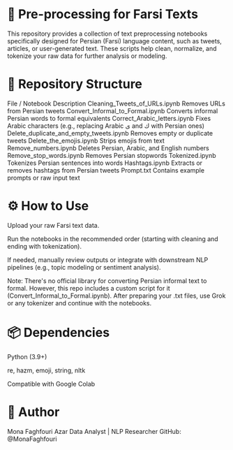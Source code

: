 # 🧹 Pre-processing for Farsi Texts
This repository provides a collection of text preprocessing notebooks specifically designed for Persian (Farsi) language content, such as tweets, articles, or user-generated text. These scripts help clean, normalize, and tokenize your raw data for further analysis or modeling.

# 📁 Repository Structure
File / Notebook	Description
Cleaning_Tweets_of_URLs.ipynb	Removes URLs from Persian tweets
Convert_Informal_to_Formal.ipynb	Converts informal Persian words to formal equivalents
Correct_Arabic_letters.ipynb	Fixes Arabic characters (e.g., replacing Arabic ی and ك with Persian ones)
Delete_duplicate_and_empty_tweets.ipynb	Removes empty or duplicate tweets
Delete_the_emojis.ipynb	Strips emojis from text
Remove_numbers.ipynb	Deletes Persian, Arabic, and English numbers
Remove_stop_words.ipynb	Removes Persian stopwords
Tokenized.ipynb	Tokenizes Persian sentences into words
Hashtags.ipynb	Extracts or removes hashtags from Persian tweets
Prompt.txt	Contains example prompts or raw input text

# ⚙️ How to Use
Upload your raw Farsi text data.

Run the notebooks in the recommended order (starting with cleaning and ending with tokenization).

If needed, manually review outputs or integrate with downstream NLP pipelines (e.g., topic modeling or sentiment analysis).

Note: There's no official library for converting Persian informal text to formal. However, this repo includes a custom script for it (Convert_Informal_to_Formal.ipynb). After preparing your .txt files, use Grok or any tokenizer and continue with the notebooks.

# 📦 Dependencies
Python (3.9+)

re, hazm, emoji, string, nltk

Compatible with Google Colab

# 👤 Author
Mona Faghfouri Azar
Data Analyst | NLP Researcher
GitHub: @MonaFaghfouri


